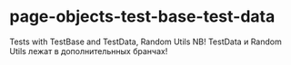 # page-objects-test-base-test-data
Tests with TestBase and TestData, Random Utils
NB! TestData и Random Utils лежат в дополнительнных бранчах!
